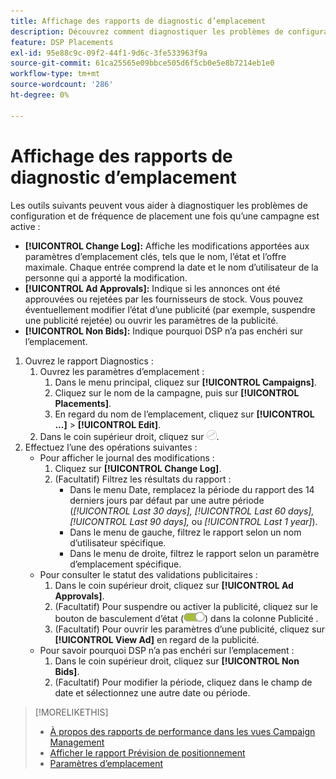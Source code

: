 ```yaml
---
title: Affichage des rapports de diagnostic d’emplacement
description: Découvrez comment diagnostiquer les problèmes de configuration et de fréquence d’emplacement.
feature: DSP Placements
exl-id: 95e88c9c-09f2-44f1-9d6c-3fe533963f9a
source-git-commit: 61ca25565e09bbce505d6f5cb0e5e8b7214eb1e0
workflow-type: tm+mt
source-wordcount: '286'
ht-degree: 0%

---
```


# Affichage des rapports de diagnostic d’emplacement

<!-- Does this really belong in the Campaign Management > Reports section or in the Placements section? -->

Les outils suivants peuvent vous aider à diagnostiquer les problèmes de configuration et de fréquence de placement une fois qu’une campagne est active :

* **[!UICONTROL Change Log]:** Affiche les modifications apportées aux paramètres d’emplacement clés, tels que le nom, l’état et l’offre maximale. Chaque entrée comprend la date et le nom d’utilisateur de la personne qui a apporté la modification.
* **[!UICONTROL Ad Approvals]:** Indique si les annonces ont été approuvées ou rejetées par les fournisseurs de stock. Vous pouvez éventuellement modifier l’état d’une publicité (par exemple, suspendre une publicité rejetée) ou ouvrir les paramètres de la publicité.
* **[!UICONTROL Non Bids]:** Indique pourquoi DSP n’a pas enchéri sur l’emplacement.

1. Ouvrez le rapport Diagnostics :
   1. Ouvrez les paramètres d’emplacement :
      1. Dans le menu principal, cliquez sur **[!UICONTROL Campaigns]**.
      1. Cliquez sur le nom de la campagne, puis sur **[!UICONTROL Placements]**.
      1. En regard du nom de l’emplacement, cliquez sur  **[!UICONTROL ...]** > **[!UICONTROL Edit]**.
   1. Dans le coin supérieur droit, cliquez sur ![Diagnostics de placement](/help/dsp/assets/placement-diagnostics.png).
1. Effectuez l’une des opérations suivantes :
   * Pour afficher le journal des modifications :
      1. Cliquez sur **[!UICONTROL Change Log]**.
      1. (Facultatif) Filtrez les résultats du rapport :
         * Dans le menu Date, remplacez la période du rapport des 14 derniers jours par défaut par une autre période (*[!UICONTROL Last 30 days],* *[!UICONTROL Last 60 days],* *[!UICONTROL Last 90 days],* ou *[!UICONTROL Last 1 year]*).
         * Dans le menu de gauche, filtrez le rapport selon un nom d’utilisateur spécifique.
         * Dans le menu de droite, filtrez le rapport selon un paramètre d’emplacement spécifique.
   * Pour consulter le statut des validations publicitaires :
      1. Dans le coin supérieur droit, cliquez sur **[!UICONTROL Ad Approvals]**.
      1. (Facultatif) Pour suspendre ou activer la publicité, cliquez sur le bouton de basculement d’état (![Bouton d’état](/help/dsp/assets/status-switch.png)) dans la colonne Publicité .
      1. (Facultatif) Pour ouvrir les paramètres d’une publicité, cliquez sur **[!UICONTROL View Ad]** en regard de la publicité.
   * Pour savoir pourquoi DSP n’a pas enchéri sur l’emplacement :
      1. Dans le coin supérieur droit, cliquez sur **[!UICONTROL Non Bids]**.
      1. (Facultatif) Pour modifier la période, cliquez dans le champ de date et sélectionnez une autre date ou période.

<!-- Later, add link to >* Definitions for NBRs (Reading No Bid Reports (NBRs)) -->

>[!MORELIKETHIS]
>
>* [À propos des rapports de performance dans les vues Campaign Management](campaign-reports-about.md)
>* [Afficher le rapport Prévision de positionnement](/help/dsp/campaign-management/reports/placement-forecast.md)
>* [Paramètres d’emplacement](/help/dsp/campaign-management/placements/placement-settings.md)
